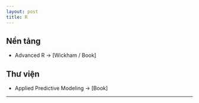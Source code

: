 ```yaml
---
layout: post
title: R
---
```


## Nền tảng

- Advanced R &rarr; [Wickham / Book]

## Thư viện

- Applied Predictive Modeling &rarr; [Book]

---
